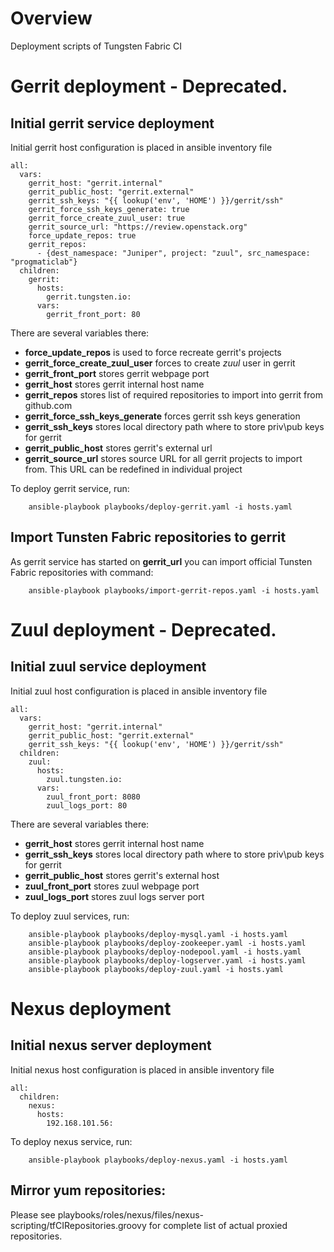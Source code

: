 # Overview
Deployment scripts of Tungsten Fabric CI

# Gerrit deployment - Deprecated.
## Initial gerrit service deployment
Initial gerrit host configuration is placed in ansible inventory file
```
all:
  vars:
    gerrit_host: "gerrit.internal"
    gerrit_public_host: "gerrit.external"
    gerrit_ssh_keys: "{{ lookup('env', 'HOME') }}/gerrit/ssh"
    gerrit_force_ssh_keys_generate: true
    gerrit_force_create_zuul_user: true
    gerrit_source_url: "https://review.openstack.org"
    force_update_repos: true
    gerrit_repos:
      - {dest_namespace: "Juniper", project: "zuul", src_namespace: "progmaticlab"}
  children:
    gerrit:
      hosts:
        gerrit.tungsten.io:
      vars:
        gerrit_front_port: 80
```

There are several variables there:
  - **force_update_repos** is used to force recreate gerrit's projects
  - **gerrit_force_create_zuul_user** forces to create *zuul* user in gerrit
  - **gerrit_front_port** stores gerrit webpage port
  - **gerrit_host** stores gerrit internal host name
  - **gerrit_repos** stores list of required repositories to import into gerrit from github.com
  - **gerrit_force_ssh_keys_generate** forces gerrit ssh keys generation
  - **gerrit_ssh_keys** stores local directory path where to store priv\pub keys for gerrit
  - **gerrit_public_host** stores gerrit's external url
  - **gerrit_source_url** stores source URL for all gerrit projects to import from. This URL can be redefined in individual project

To deploy gerrit service, run:
```
    ansible-playbook playbooks/deploy-gerrit.yaml -i hosts.yaml
```

## Import Tunsten Fabric repositories to gerrit
As gerrit service has started on **gerrit_url** you can import official Tunsten Fabric repositories with command:
```
    ansible-playbook playbooks/import-gerrit-repos.yaml -i hosts.yaml
```

# Zuul deployment - Deprecated.
## Initial zuul service deployment
Initial zuul host configuration is placed in ansible inventory file
```
all:
  vars:
    gerrit_host: "gerrit.internal"
    gerrit_public_host: "gerrit.external"
    gerrit_ssh_keys: "{{ lookup('env', 'HOME') }}/gerrit/ssh"
  children:
    zuul:
      hosts:
        zuul.tungsten.io:
      vars:
        zuul_front_port: 8080
        zuul_logs_port: 80
```

There are several variables there:
  - **gerrit_host** stores gerrit internal host name
  - **gerrit_ssh_keys** stores local directory path where to store priv\pub keys for gerrit
  - **gerrit_public_host** stores gerrit's external host
  - **zuul_front_port** stores zuul webpage port
  - **zuul_logs_port** stores zuul logs server port

To deploy zuul services, run:
```
    ansible-playbook playbooks/deploy-mysql.yaml -i hosts.yaml
    ansible-playbook playbooks/deploy-zookeeper.yaml -i hosts.yaml
    ansible-playbook playbooks/deploy-nodepool.yaml -i hosts.yaml
    ansible-playbook playbooks/deploy-logserver.yaml -i hosts.yaml
    ansible-playbook playbooks/deploy-zuul.yaml -i hosts.yaml
```

# Nexus deployment
## Initial nexus server deployment
Initial nexus host configuration is placed in ansible inventory file
```
all:
  children:
    nexus:
      hosts:
        192.168.101.56:
```
To deploy nexus service, run:
```
    ansible-playbook playbooks/deploy-nexus.yaml -i hosts.yaml
```

## Mirror yum repositories:
Please see playbooks/roles/nexus/files/nexus-scripting/tfCIRepositories.groovy
for complete list of actual proxied repositories.
